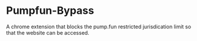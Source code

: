 # Pumpfun-Bypass
A chrome extension that blocks the pump.fun restricted jurisdication limit so that the website can be accessed.
